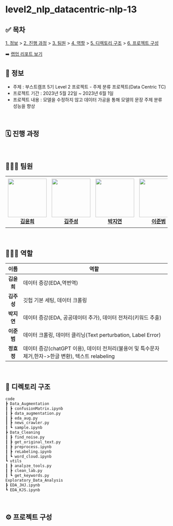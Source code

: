 # level2_nlp_datacentric-nlp-13

## ✅ 목차
[1. 정보](##-📜-정보) > [2. 진행 과정](##-진행-과정) > [3. 팀원](##-팀원) > [4. 역할](##-역할) > [5. 디렉토리 구조](##-%EB%94%94%EB%A0%89%ED%86%A0%EB%A6%AC-%EA%B5%AC%EC%A1%B0) > [6. 프로젝트 구성](##-프로젝트-구성)

➡️ [랩업 리포트 보기]()
<br>

## 📜 정보
- 주제 : 부스트캠프 5기 Level 2 프로젝트 - 주제 분류 프로젝트(Data Centric TC)
- 프로젝트 기간 : 2023년 5월 22일 ~ 2023년 6월 1일
- 프로젝트 내용 : 모델을 수정하지 않고 데이터 가공을 통해 모델의 문장 주제 분류 성능을 향상

<br>

## 🗓️ 진행 과정


<br>

## 👨🏼‍💻 팀원

<table>
    <tr height="160px">
        <td align="center" width="150px">
            <a href="https://github.com/Yunhee000"><img height="120px" width="120px" src="https://avatars.githubusercontent.com/Yunhee000"/></a>
            <br/>
            <a href="https://github.com/Yunhee000"><strong>김윤희</strong></a>
            <br />
        </td>
        <td align="center" width="150px">
            <a href="https://github.com/8804who"><img height="120px" width="120px" src="https://avatars.githubusercontent.com/8804who"/></a>
            <br/>
            <a href="https://github.com/8804who"><strong>김주성</strong></a>
            <br />
        </td>
        <td align="center" width="150px">
            <a href="https://github.com/ella0106"><img height="120px" width="120px" src="https://avatars.githubusercontent.com/ella0106"/></a>
            <br/>
            <a href="https://github.com/ella0106"><strong>박지연</strong></a>
            <br />
        </td>
        <td align="center" width="150px">
            <a href="https://github.com/bom1215"><img height="120px" width="120px" src="https://avatars.githubusercontent.com/bom1215"/></a>
            <br/>
            <a href="https://github.com/bom1215"><strong>이준범</strong></a>
            <br />
        </td>
        <td align="center" width="150px">
            <a href="https://github.com/HYOJUNG08"><img height="120px" width="120px" src="https://avatars.githubusercontent.com/HYOJUNG08"/></a>
            <br/>
            <a href="https://github.com/HYOJUNG08"><strong>정효정</strong></a>
            <br />
        </td>
    </tr>
</table>
<br>

## 🧑🏻‍🔧 역할

| 이름 | 역할 |
| :----: | --- |
| **김윤희** | 데이터 증강(EDA,역번역) |
| **김주성** | 깃헙 기본 세팅, 데이터 크롤링 |
| **박지연** | 데이터 증강(EDA, 공공데이터 추가), 데이터 전처리(키워드 추출)  |
| **이준범** | 데이터 크롤링, 데이터 클리닝(Text perturbation, Label Error)  |
| **정효정** | 데이터 증강(chatGPT 이용), 데이터 전처리(불용어 및 특수문자 제거,한자->한글 변환), 텍스트 relabeling |

<br>

## 📁 디렉토리 구조

```bash
code
┣ Data_Augmentation
┃ ┣ confusionMatrix.ipynb
┃ ┣ data_augmentation.py
┃ ┣ eda_aug.py
┃ ┣ news_crawler.py
┃ ┗ sample.ipynb
┣ Data_Cleaning
┃ ┣ find_noise.py
┃ ┣ get_original_text.py
┃ ┣ preprocess.ipynb
┃ ┣ reLabeling.ipynb
┃ ┗ word_cloud.ipynb
┗ utils
┃ ┣ analyze_tools.py
┃ ┣ clean_lab.py
┃ ┗ get_keywords.py
Exploratory_Data_Analysis
┣ EDA_JHJ.ipynb
┗ EDA_KJS.ipynb
```
<br>

## ⚙️ 프로젝트 구성
